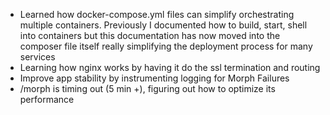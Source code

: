 * Learned how docker-compose.yml files can simplify orchestrating multiple containers. Previously I documented how to build, start, shell into containers but this documentation has now moved into the composer file itself really simplifying the deployment process for many services
* Learning how nginx works by having it do the ssl termination and routing
* Improve app stability by instrumenting logging for Morph Failures
* /morph is timing out (5 min +), figuring out how to optimize its performance
